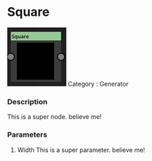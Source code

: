# Square
![node picture](./Square.png)
Category : Generator
### Description
This is a super node. believe me!
### Parameters
1. Width
This is a super parameter. believe me!

